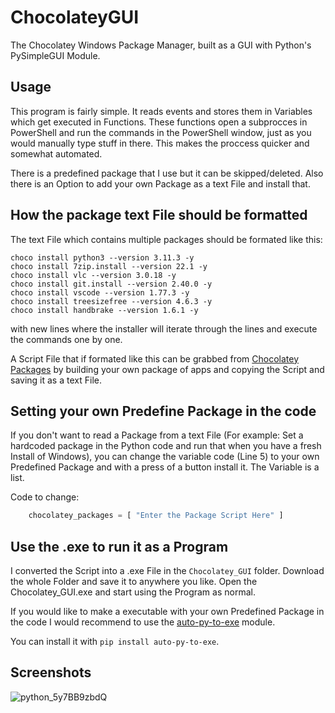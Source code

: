 # ChocolateyGUI
The Chocolatey Windows Package Manager, built as a GUI with Python's PySimpleGUI Module.

## Usage

This program is fairly simple. It reads events and stores them in Variables which get executed in Functions.
These functions open a subprocces in PowerShell and run the commands in the PowerShell window, just as you would manually type stuff in there.
This makes the proccess quicker and somewhat automated.

There is a predefined package that I use but it can be skipped/deleted.
Also there is an Option to add your own Package as a text File and install that.

## How the package text File should be formatted

The text File which contains multiple packages should be formated like this:
```
choco install python3 --version 3.11.3 -y
choco install 7zip.install --version 22.1 -y
choco install vlc --version 3.0.18 -y
choco install git.install --version 2.40.0 -y
choco install vscode --version 1.77.3 -y
choco install treesizefree --version 4.6.3 -y
choco install handbrake --version 1.6.1 -y
```
with new lines where the installer will iterate through the lines and execute the commands one by one.

A Script File that if formated like this can be grabbed from [Chocolatey Packages](https://community.chocolatey.org/packages) by building your own package of apps and copying the Script and saving it as a text File.

## Setting your own Predefine Package in the code

If you don't want to read a Package from a text File (For example: Set a hardcoded package in the Python code and run that when you have a fresh Install of Windows), you can change the variable code (Line 5) to your own Predefined Package and with a press of a button install it. The Variable is a list.

Code to change:
```python
    chocolatey_packages = [ "Enter the Package Script Here" ]
```

## Use the .exe to run it as a Program

I converted the Script into a .exe File in the ```Chocolatey_GUI``` folder.
Download the whole Folder and save it to anywhere you like. Open the Chocolatey_GUI.exe and start using the Program as normal.

If you would like to make a executable with your own Predefined Package in the code I would recommend to use the [auto-py-to-exe](https://pypi.org/project/auto-py-to-exe/) module. 

You can install it with ```pip install auto-py-to-exe```.

## Screenshots
![python_5y7BB9zbdQ](https://user-images.githubusercontent.com/93329694/233802814-521c5576-b52e-4874-ab85-9c9c68b811fb.png)



